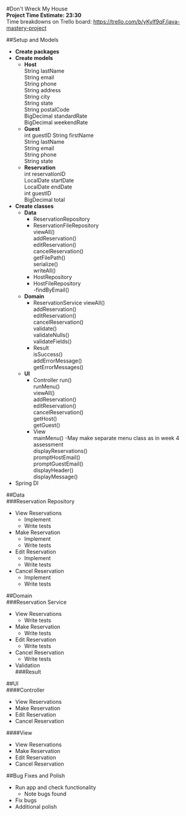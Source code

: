 #Don't Wreck My House  
**Project Time Estimate: 23:30**  
Time breakdowns on Trello board: 
https://trello.com/b/yKylf9qF/java-mastery-project

##Setup and Models
- **Create packages**
- **Create models** 
  - **Host**  
    String lastName  
    String email  
    String phone  
    String address  
    String city  
    String state  
    String postalCode  
    BigDecimal standardRate  
    BigDecimal weekendRate
  - **Guest**  
    int guestID
    String firstName  
    String lastName  
    String email  
    String phone  
    String state
  - **Reservation**  
    int reservationID  
    LocalDate startDate  
    LocalDate endDate  
    int guestID  
    BigDecimal total
- **Create classes**  
  - **Data**
    - ReservationRepository
    - ReservationFileRepository  
      viewAll()  
      addReservation()  
      editReservation()  
      cancelReservation()  
      getFilePath()  
      serialize()  
      writeAll()
    - HostRepository  
    - HostFileRepository  
      -findByEmail()
  - **Domain**
    - ReservationService
      viewAll()  
      addReservation()  
      editReservation()  
      cancelReservation()  
      validate()  
      validateNulls()  
      validateFields()
    - Result  
      isSuccess()  
      addErrorMessage()  
      getErrorMessages()
  - **UI**
    - Controller
      run()  
      runMenu()  
      viewAll()  
      addReservation()  
      editReservation()  
      cancelReservation()  
      getHost()  
      getGuest()  
    - View  
      mainMenu()  -May make separate menu class as in week 4 assessment  
      displayReservations()  
      promptHostEmail()  
      promptGuestEmail()  
      displayHeader()  
      displayMessage()  
- Spring DI

##Data  
###Reservation Repository
- View Reservations
    - Implement
    - Write tests
- Make Reservation
    - Implement
    - Write tests
- Edit Reservation
    - Implement
    - Write tests
- Cancel Reservation
    - Implement
    - Write tests

##Domain  
###Reservation Service
- View Reservations
  - Write tests
- Make Reservation
  - Write tests
- Edit Reservation
  - Write tests
- Cancel Reservation
  - Write tests
- Validation  
###Result

##UI  
####Controller  
- View Reservations
- Make Reservation
- Edit Reservation
- Cancel Reservation  

####View  
- View Reservations
- Make Reservation
- Edit Reservation
- Cancel Reservation

##Bug Fixes and Polish
- Run app and check functionality
    - Note bugs found
- Fix bugs
- Additional polish